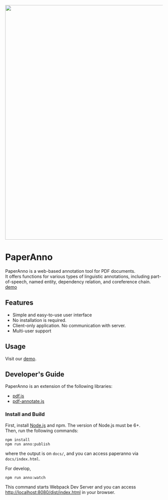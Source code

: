 <p align="center"><img src="https://github.com/paperai/paperanno/blob/master/paperanno.png" width="750"></p>

# PaperAnno
PaperAnno is a web-based annotation tool for PDF documents.  
It offers functions for various types of linguistic annotations, including part-of-speech, named entity, dependency relation, and coreference chain.  
[demo](https://paperai.github.io/paperanno/)

## Features
* Simple and easy-to-use user interface
* No installation is required.
* Client-only application. No communication with server.
* Multi-user support

## Usage
Visit our [demo](https://paperai.github.io/paperanno/).

## Developer's Guide
PaperAnno is an extension of the following libraries:
* [pdf.js](https://github.com/mozilla/pdf.js)
* [pdf-annotate.js](https://github.com/instructure/pdf-annotate.js/)

### Install and Build
First, install [Node.js](https://nodejs.org/) and npm. The version of Node.js must be 6+.  
Then, run the following commands:
```
npm install
npm run anno:publish
```
where the output is on `docs/`, and you can access paperanno via `docs/index.html`.  

For develop, 
```
npm run anno:watch
```
This command starts Webpack Dev Server and you can access  [http://localhost:8080/dist/index.html](http://localhost:8080/dist/index.html) in your browser.
